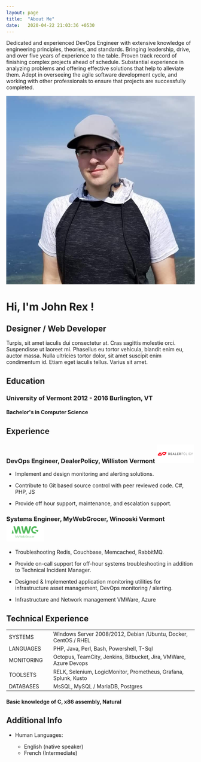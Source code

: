 ```yaml
---
layout: page
title:  "About Me"
date:   2020-04-22 21:03:36 +0530
---
```




Dedicated and experienced DevOps Engineer with extensive knowledge of engineering principles, theories, and standards. Bringing leadership, drive, and over five years of experience to the table. Proven track record of finishing complex projects ahead of schedule. Substantial experience in analyzing problems and offering effective solutions that help to alleviate them. Adept in overseeing the agile software development cycle, and working with other professionals to ensure that projects are successfully completed.


<div class="profile-intro row introclass" id="intro">
        <div class="col-md-4 profile-col">
          <div class="profile-pic">
            <div class="profile-border">
              <img src="/assets/images/tylor.jpg" alt="Vertica CV/Resume">
            </div>          
          </div>
        </div>
        <div class="col-md-7" style="">
          <h1 class="intro-title1">Hi, I'm <span class="color1 bold">John Rex !</span></h1>
          <h2 class="intro-title2">Designer / Web Developer</h2>
          <div class="vt_description">
            Turpis, sit amet iaculis dui consectetur at. Cras sagittis molestie orci. Suspendisse ut laoreet mi. Phasellus eu tortor vehicula, blandit enim eu, auctor massa. Nulla ultricies tortor dolor, sit amet suscipit enim condimentum id. Etiam eget iaculis tellus. Varius sit amet.
          </div>
        </div>
      </div>

## Education
### University of Vermont 2012 - 2016 Burlington, VT
#### Bachelor's in Computer Science

## Experience
### DevOps Engineer, DealerPolicy, Williston Vermont <img src="/assets/images/dp_logo.png" width="100" height="50" />

*  Implement and design monitoring and alerting solutions.

* Contribute to Git based source control with peer reviewed code. C#, PHP, JS

* Provide off hour support, maintenance,  and escalation support. 


### Systems Engineer, MyWebGrocer, Winooski Vermont <img src="/assets/images/mwg_logo.png" width="100" height="50" />

* Troubleshooting Redis, Couchbase, Memcached, RabbitMQ.

* Provide on-call support for off-hour systems troubleshooting in addition to Technical Incident Manager.

* Designed & Implemented application monitoring utilities for infrastructure asset management, DevOps monitoring / alerting.
* Infrastructure and Network management VMWare, Azure

## Technical Experience

||| |
|-------|--------|--------|
| SYSTEMS | | Windows Server 2008/2012, Debian /Ubuntu, Docker, CentOS / RHEL | 
| LANGUAGES | | PHP, Java, Perl, Bash, Powershell, T-Sql | 
| MONITORING | | Octopus, TeamCity, Jenkins, Bitbucket, Jira, VMWare, Azure Devops | 
| TOOLSETS | | RELK, Selenium, LogicMonitor, Prometheus, Grafana, Splunk, Kusto | 
| DATABASES |  | MsSQL, MySQL / MariaDB, Postgres | 

####   Basic knowledge of **C**, **x86 assembly**, **Natural**

Additional Info
----------------------------------------

* Human Languages:

     * English (native speaker)
     * French (Intermediate)

